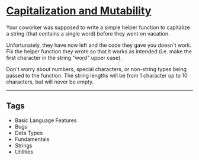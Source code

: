 # [Capitalization and Mutability](https://www.codewars.com/kata/595970246c9b8fa0a8000086)

Your coworker was supposed to write a simple helper function to capitalize a string (that contains a single word) before they went on vacation.

Unfortunately, they have now left and the code they gave you doesn't work. Fix the helper function they wrote so that it works as intended (i.e. make the first character in the string "word" upper case).

Don't worry about numbers, special characters, or non-string types being passed to the function. The string lengths will be from 1 character up to 10 characters, but will never be empty.

---

## Tags

- Basic Language Features
- Bugs
- Data Types
- Fundamentals
- Strings
- Utilities
